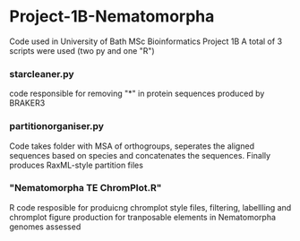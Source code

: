 # Project-1B-Nematomorpha
Code used in University of Bath MSc Bioinformatics Project 1B
A total of 3 scripts were used (two py and one "R")
### starcleaner.py
code responsible for removing "*" in protein sequences produced by BRAKER3
### partitionorganiser.py
Code takes folder with MSA of orthogroups, seperates the aligned sequences based on species and concatenates the sequences. Finally produces RaxML-style partition files
### "Nematomorpha TE ChromPlot.R"
R code resposible for produicng chromplot style files, filtering, labellling and chromplot figure production for tranposable elements in Nematomorpha genomes assessed
